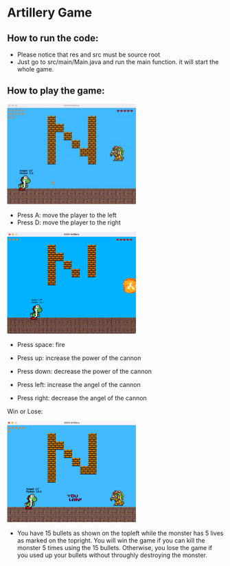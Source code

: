 # Artillery Game

## How to run the code:
- Please notice that res and src must be source root
- Just go to src/main/Main.java and run the main function. it will start the whole game. 

## How to play the game:

<img src="https://github.com/tiaowudepangxie/Artillery-Game/blob/main/img/start.jpg" width="300">

- Press A: move the player to the left
- Press D: move the player to the right

<img src="https://github.com/tiaowudepangxie/Artillery-Game/blob/main/img/shoot.png" width="300">

- Press space: fire

- Press up: increase the power of the cannon
- Press down: decrease the power of the cannon

- Press left: increase the angel of the cannon
- Press right: decrease the angel of the cannon 


Win or Lose:

<img src="https://github.com/tiaowudepangxie/Artillery-Game/blob/main/img/youwin.png" width="300">

- You have 15 bullets as shown on the topleft while the monster has 5 lives as marked on the topright. You will win the game if you can kill the monster 5 times using the 15 bullets. Otherwise, you lose the game if you used up your bullets without throughly destroying the monster.
